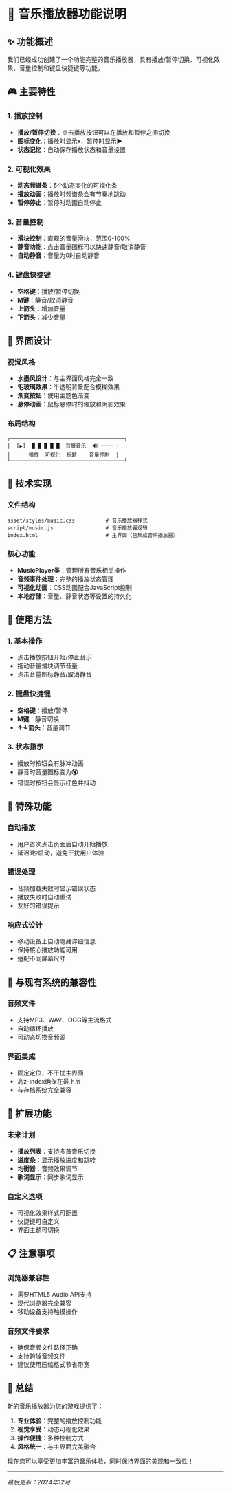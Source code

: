 # 🎵 音乐播放器功能说明

## ✨ 功能概述

我们已经成功创建了一个功能完整的音乐播放器，具有播放/暂停切换、可视化效果、音量控制和键盘快捷键等功能。

## 🎮 主要特性

### 1. **播放控制**
- **播放/暂停切换**：点击播放按钮可以在播放和暂停之间切换
- **图标变化**：播放时显示⏸，暂停时显示▶
- **状态记忆**：自动保存播放状态和音量设置

### 2. **可视化效果**
- **动态频谱条**：5个动态变化的可视化条
- **播放动画**：播放时频谱条会有节奏地跳动
- **暂停停止**：暂停时动画自动停止

### 3. **音量控制**
- **滑块控制**：直观的音量滑块，范围0-100%
- **静音功能**：点击音量图标可以快速静音/取消静音
- **自动静音**：音量为0时自动静音

### 4. **键盘快捷键**
- **空格键**：播放/暂停切换
- **M键**：静音/取消静音
- **上箭头**：增加音量
- **下箭头**：减少音量

## 🎨 界面设计

### 视觉风格
- **水墨风设计**：与主界面风格完全一致
- **毛玻璃效果**：半透明背景配合模糊效果
- **渐变按钮**：使用主题色渐变
- **悬停动画**：鼠标悬停时的缩放和阴影效果

### 布局结构
```
┌─────────────────────────────────────┐
│  [▶]  █ █ █ █ █  背景音乐  🔊 ──── │
│      播放  可视化  标题    音量控制  │
└─────────────────────────────────────┘
```

## 🔧 技术实现

### 文件结构
```
asset/styles/music.css          # 音乐播放器样式
script/music.js                 # 音乐播放器逻辑
index.html                      # 主界面（已集成音乐播放器）
```

### 核心功能
- **MusicPlayer类**：管理所有音乐相关操作
- **音频事件处理**：完整的播放状态管理
- **可视化动画**：CSS动画配合JavaScript控制
- **本地存储**：音量、静音状态等设置的持久化

## 📱 使用方法

### 1. **基本操作**
- 点击播放按钮开始/停止音乐
- 拖动音量滑块调节音量
- 点击音量图标静音/取消静音

### 2. **键盘快捷键**
- **空格键**：播放/暂停
- **M键**：静音切换
- **↑↓箭头**：音量调节

### 3. **状态指示**
- 播放时按钮会有脉冲动画
- 静音时音量图标变为🔇
- 错误时按钮会显示红色并抖动

## 🎯 特殊功能

### 自动播放
- 用户首次点击页面后自动开始播放
- 延迟1秒启动，避免干扰用户体验

### 错误处理
- 音频加载失败时显示错误状态
- 播放失败时自动重试
- 友好的错误提示

### 响应式设计
- 移动设备上自动隐藏详细信息
- 保持核心播放功能可用
- 适配不同屏幕尺寸

## 🔄 与现有系统的兼容性

### 音频文件
- 支持MP3、WAV、OGG等主流格式
- 自动循环播放
- 可动态切换音频源

### 界面集成
- 固定定位，不干扰主界面
- 高z-index确保在最上层
- 与存档系统完全兼容

## 🚀 扩展功能

### 未来计划
- **播放列表**：支持多首音乐切换
- **进度条**：显示播放进度和跳转
- **均衡器**：音频效果调节
- **歌词显示**：同步歌词显示

### 自定义选项
- 可视化效果样式可配置
- 快捷键可自定义
- 界面主题可切换

## 📋 注意事项

### 浏览器兼容性
- 需要HTML5 Audio API支持
- 现代浏览器完全兼容
- 移动设备支持触摸操作

### 音频文件要求
- 确保音频文件路径正确
- 支持跨域音频文件
- 建议使用压缩格式节省带宽

## 🎉 总结

新的音乐播放器为您的游戏提供了：

1. **专业体验**：完整的播放控制功能
2. **视觉享受**：动态可视化效果
3. **操作便捷**：多种控制方式
4. **风格统一**：与主界面完美融合

现在您可以享受更加丰富的音乐体验，同时保持界面的美观和一致性！

---

*最后更新：2024年12月*
